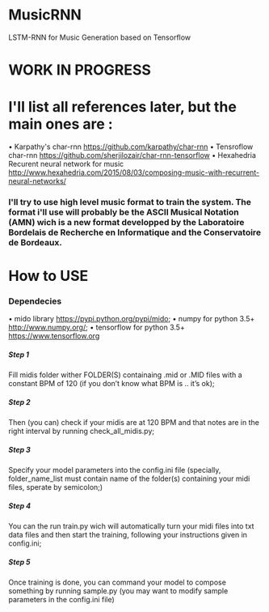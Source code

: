 # MusicRNN
LSTM-RNN for Music Generation based on Tensorflow

# WORK IN PROGRESS

# I'll list all references later, but the main ones are :
• Karpathy's char-rnn https://github.com/karpathy/char-rnn
• Tensroflow char-rnn https://github.com/sherjilozair/char-rnn-tensorflow
• Hexahedria Recurent neural network for music http://www.hexahedria.com/2015/08/03/composing-music-with-recurrent-neural-networks/

### I'll try to use high level music format to train the system. The format i'll use will probably be the ASCII Musical Notation (AMN) wich is a new format developped by the Laboratoire Bordelais de Recherche en Informatique and the Conservatoire de Bordeaux.

# How to USE

### Dependecies

• mido library https://pypi.python.org/pypi/mido;
• numpy for python 3.5+ http://www.numpy.org/;
• tensorflow for python 3.5+ https://www.tensorflow.org

##### Step 1
Fill midis folder wither FOLDER(S) containaing .mid or .MID files with a constant BPM of 120 (if you don’t know what BPM is .. it’s ok);

##### Step 2
Then (you can) check if your midis are at 120 BPM and that notes are in the right interval by running check_all_midis.py;

##### Step 3
Specify your model parameters into the config.ini file (specially, folder_name_list must contain name of the folder(s) containing your midi files, sperate by semicolon;)

##### Step 4
You can the run train.py wich will automatically turn your midi files into txt data files and then start the training, following your instructions given in config.ini;

##### Step 5
Once training is done, you can command your model to compose something by running sample.py (you may want to modify sample parameters in the config.ini file)
